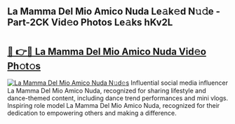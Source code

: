 ## La Mamma Del Mio Amico Nuda Le𝚊k𝚎d N𝚞𝚍e - Part-2CK Vid𝚎o Photos Le𝚊ks hKv2L

# <h2><a href="http://fbdyhxv.evod.top/?m=La+Mamma+Del+Mio+Amico+Nuda">🔗 👉🔴 La Mamma Del Mio Amico Nuda Vid𝚎o Ph𝚘t𝚘s</a></h2>

[![La Mamma Del Mio Amico Nuda N𝚞d𝚎s](https://i.imgur.com/8V9OHl7.gif)](http://fbdyhxv.evod.top/?m=La+Mamma+Del+Mio+Amico+Nuda)
Influential social media influencer La Mamma Del Mio Amico Nuda, recognized for sharing lifestyle and dance-themed content, including dance trend performances and mini vlogs. Inspiring role model La Mamma Del Mio Amico Nuda, recognized for their dedication to empowering others and making a difference. 
